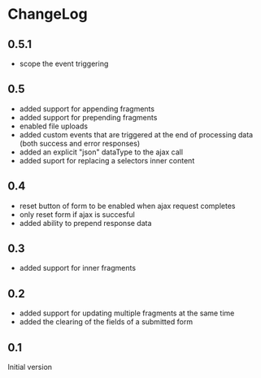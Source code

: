 # ChangeLog

## 0.5.1

* scope the event triggering

## 0.5

* added support for appending fragments
* added support for prepending fragments
* enabled file uploads
* added custom events that are triggered at the end of processing data (both success and error responses)
* added an explicit "json" dataType to the ajax call
* added suport for replacing a selectors inner content

## 0.4

* reset button of form to be enabled when ajax request completes
* only reset form if ajax is succesful
* added ability to prepend response data

## 0.3

* added support for inner fragments

## 0.2

* added support for updating multiple fragments at the same time
* added the clearing of the fields of a submitted form


## 0.1

Initial version